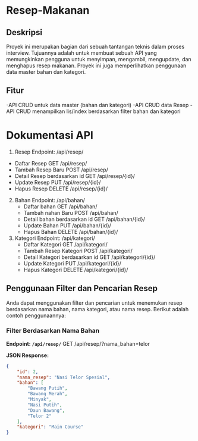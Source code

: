 # Resep-Makanan

## Deskripsi

Proyek ini merupakan bagian dari sebuah tantangan teknis dalam proses interview. 
Tujuannya adalah untuk membuat sebuah API yang memungkinkan pengguna untuk menyimpan, mengambil, mengupdate, dan menghapus resep makanan.
Proyek ini juga memperlihatkan penggunaan data master bahan dan kategori.

## Fitur
-API CRUD untuk data master (bahan dan kategori)
-API CRUD data Resep
-API CRUD menampilkan lis/index berdasarkan filter bahan dan kategori

# Dokumentasi API

1. Resep
  Endpoint: /api/resep/
  - Daftar Resep
    GET /api/resep/
  - Tambah Resep Baru
    POST /api/resep/
  - Detail Resep berdasarkan id
    GET /api/resep/{id}/
  - Update Resep
    PUT /api/resep/{id}/
  - Hapus Resep
    DELETE /api/resep/{id}/
2. Bahan
   Endpoint: /api/bahan/
    - Daftar bahan
      GET /api/bahan/
    - Tambah nahan Baru
      POST /api/bahan/
    - Detail bahan berdasarkan id
      GET /api/bahan/{id}/
    - Update Bahan
      PUT /api/bahan/{id}/
    - Hapus Bahan
      DELETE /api/bahan/{id}/
3. Kategori
   Endpoint: /api/kategori/
    - Daftar Kategori
      GET /api/kategori/
    - Tambah Resep Kategori
      POST /api/kategori/
    - Detail Kategori berdasarkan id
      GET /api/kategori/{id}/
    - Update Kategori
      PUT /api/kategori/{id}/
    - Hapus Kategori
      DELETE /api/kategori/{id}/
## Penggunaan Filter dan Pencarian Resep

  Anda dapat menggunakan filter dan pencarian untuk menemukan resep berdasarkan nama bahan, nama kategori, atau nama resep. Berikut adalah contoh penggunaannya:

### Filter Berdasarkan Nama Bahan

**Endpoint: `/api/resep/`**
GET /api/resep/?nama_bahan=telor

**JSON Response:**
```json
{
    "id": 2,
    "nama_resep": "Nasi Telor Spesial",
    "bahan": [
        "Bawang Putih",
        "Bawang Merah",
        "Minyak",
        "Nasi Putih",
        "Daun Bawang",
        "Telor 2"
    ],
    "kategori": "Main Course"
}


  

    



